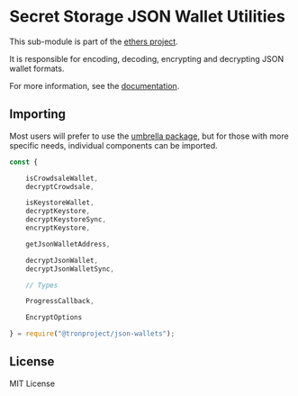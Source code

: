 Secret Storage JSON Wallet Utilities
====================================

This sub-module is part of the [ethers project](https://github.com/ethers-io/ethers.js).

It is responsible for encoding, decoding, encrypting and decrypting JSON wallet
formats.

For more information, see the [documentation](https://docs.ethers.io/v5/api/utils/).


Importing
---------

Most users will prefer to use the [umbrella package](https://www.npmjs.com/package/ethers),
but for those with more specific needs, individual components can be imported.

```javascript
const {

    isCrowdsaleWallet,
    decryptCrowdsale,

    isKeystoreWallet,
    decryptKeystore,
    decryptKeystoreSync,
    encryptKeystore,

    getJsonWalletAddress,

    decryptJsonWallet,
    decryptJsonWalletSync,

    // Types

    ProgressCallback,

    EncryptOptions

} = require("@tronproject/json-wallets");
```


License
-------

MIT License
